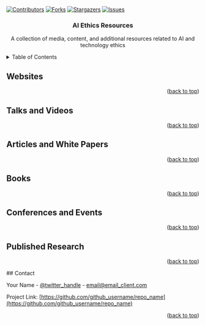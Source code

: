 <div id="top"></div>

<!-- PROJECT SHIELDS -->
<!--
*** I'm using markdown "reference style" links for readability.
*** Reference links are enclosed in brackets [ ] instead of parentheses ( ).
*** See the bottom of this document for the declaration of the reference variables
*** for contributors-url, forks-url, etc. This is an optional, concise syntax you may use.
*** https://www.markdownguide.org/basic-syntax/#reference-style-links
-->
[![Contributors][contributors-shield]][contributors-url]
[![Forks][forks-shield]][forks-url]
[![Stargazers][stars-shield]][stars-url]
[![Issues][issues-shield]][issues-url]

<h3 align="center">AI Ethics Resources</h3>

  <p align="center">
    A collection of media, content, and additional resources related to AI and technology ethics
  </p>
</div>

<!-- TABLE OF CONTENTS -->
<details>
  <summary>Table of Contents</summary>
  <ol>
    <li><a href="#websites">Websites</a></li>
    <li><a href="#talks-and-videos">Talks and Videos</a></li>
    <li><a href="#articles-and-white-papers">Articles and White Papers</a></li>
    <li><a href="#books">Books</a></li>
    <li><a href="#conferences-and-events">Conferences and Events</a></li>
    <li><a href="#published-research">Published Research</a></li>
  </ol>
</details>


## Websites


<p align="right">(<a href="#top">back to top</a>)</p>

## Talks and Videos


<p align="right">(<a href="#top">back to top</a>)</p>

## Articles and White Papers



<p align="right">(<a href="#top">back to top</a>)</p>

## Books


<p align="right">(<a href="#top">back to top</a>)</p>

## Conferences and Events


<p align="right">(<a href="#top">back to top</a>)</p>

## Published Research


<p align="right">(<a href="#top">back to top</a>)</p>
<!-- CONTACT -->
## Contact

Your Name - [@twitter_handle](https://twitter.com/twitter_handle) - email@email_client.com

Project Link: [https://github.com/github_username/repo_name](https://github.com/github_username/repo_name)

<p align="right">(<a href="#top">back to top</a>)</p>


<!-- MARKDOWN LINKS & IMAGES -->
<!-- https://www.markdownguide.org/basic-syntax/#reference-style-links -->
[contributors-shield]: https://img.shields.io/github/contributors/enceladosaurus/ethics-resources.svg?style=for-the-badge
[contributors-url]: https://github.com/enceladosaurus/ethics-resources/graphs/contributors
[forks-shield]: https://img.shields.io/github/forks/enceladosaurus/ethics-resources.svg?style=for-the-badge
[forks-url]: https://github.com/enceladosaurus/ethics-resources/network/members
[stars-shield]: https://img.shields.io/github/stars/enceladosaurus/ethics-resources.svg?style=for-the-badge
[stars-url]: https://github.com/enceladosaurus/ethics-resources/stargazers
[issues-shield]: https://img.shields.io/github/issues/enceladosaurus/ethics-resources.svg?style=for-the-badge
[issues-url]: https://github.com/enceladosaurus/ethics-resources/issues

